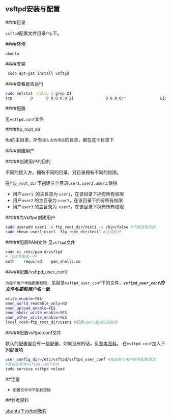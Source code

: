 ## vsftpd安装与配置

####目录

`vsftpd`配置文件目录`ftp`下。

####环境

`ubuntu`

####安装

```bash
 sudo apt-get install vsftpd
```
####查看是否运行

```bash
sudo netstat -npltu | grep 21
tcp        0      0 0.0.0.0:21              0.0.0.0:*               LISTEN      15601/vsftpd    
```
####配置

见`vsftpd.conf`文件

####ftp_root_dir

ftp的主目录，所有`接入方的项目`的目录，都在这个目录下

####创建用户

#####创建用户的目的

不同的接入方，拥有不同的目录，对目录拥有不同的权限。

在`ftp_root_dir`下创建三个目录`user1,user2,user3`.使得
- 用户`user1 `的主目录为 `user1`，在该目录下拥有所有权限
- 用户`user2` 的主目录为 `user2`，在该目录下拥有所有权限
- 用户`user3` 的主目录为` user3`，在该目录下拥有所有权限

#####为Vsftpd创建用户

```bash
sudo useradd user1 -d ftp_root_dir/test1 -s /bin/false #不能登录系统
sudo chown user1:user1  ftp_root_dir/test1 #必须执行
```

#####配置PAM文件
见`vsftpd`文件
```bash
sudo vi /etc/pam.d/vsftpd
# 注掉下面这一行
auth	required	pam_shells.so

```
#####配置/vsftpd_user_conf/

`为每个用户单独配置权限`，见目录`vsftpd_user_conf`下的文件，***`vsftpd_user_conf`的文件名要和用户名一致***

```bash
write_enable=YES
anon_world_readable_only=NO
anon_upload_enable=YES
anon_mkdir_write_enable=YES
anon_other_write_enable=YES
local_root=ftp_root_dir/user1 #配置user1要对应的目录
```

#####配置vsftpd.conf文件

默认的配置里会有一些配置，如果没有的话，见[参考资料](#参考资料)。
在`vsftpd.conf`加入下列配置项

```bash
user_config_dir=/etc/vsftpd/vsftpd_user_conf #指定每个用户账号配置目录
#其余的参考vsftpd.conf文件
sudo service vsftpd reload
```

##注意

- `配置文件中不能有空格`

##参考资料

[ubuntu下vsftpd教程](http://wiki.ubuntu.org.cn/Vsftpd)

